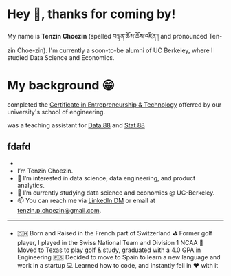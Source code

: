 # Hey 👋, thanks for coming by! 

My name is **Tenzin Choezin** (spelled བསྟན་ཆོས་ཆོས་འཛིན་། and pronounced Ten-zin Choe-zin). I'm currently a soon-to-be alumni of UC Berkeley, where I studied Data Science and Economics.



# My background 😁

completed the [Certificate in Entrepreneurship & Technology](https://scet.berkeley.edu/students/certificate-in-entrepreneurship-and-technology/) offerred by our university's school of engineering.

was a teaching assistant for [Data 88](https://data-88e.github.io/fa20/) and [Stat 88](http://stat88.org/)


fdafd
- 
- 
- I’m Tenzin Choezin.
- 👀 I’m interested in data science, data engineering, and product analytics. 
- 🌱 I’m currently studying data science and economics @ UC-Berkeley.
- 📫 You can reach me via [LinkedIn DM](https://www.linkedin.com/in/tenzinchoezin/) or email at tenzin.p.choezin@gmail.com. 



-------
- 🇨🇭 Born and Raised in the French part of Switzerland
⛳️ Former golf player, I played in the Swiss National Team and Division 1 NCAA
🌵 Moved to Texas to play golf & study, graduated with a 4.0 GPA in Engineering
🇪🇸 Decided to move to Spain to learn a new language and work in a startup
💻 Learned how to code, and instantly fell in ♥️ with it
